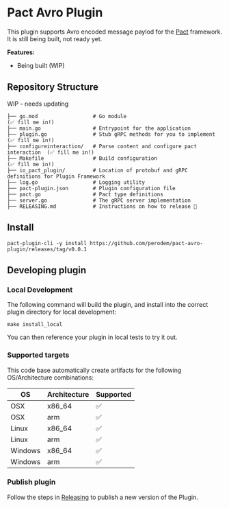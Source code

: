 # Pact Avro Plugin

This plugin supports Avro encoded message paylod for the [Pact](http://docs.pact.io) framework. It is still being built, not ready yet. 

**Features:**

* Being built (WIP)

## Repository Structure

WIP - needs updating

```
├── go.mod                  # Go module                                     (✅ fill me in!)
├── main.go                 # Entrypoint for the application
├── plugin.go               # Stub gRPC methods for you to implement        (✅ fill me in!)
├── configureinteraction/   # Parse content and configure pact interaction  (✅ fill me in!)
├── Makefile                # Build configuration                           (✅ fill me in!)
├── io_pact_plugin/         # Location of protobuf and gRPC definitions for Plugin Framework
├── log.go                  # Logging utility
├── pact-plugin.json        # Plugin configuration file
├── pact.go                 # Pact type definitions
├── server.go               # The gRPC server implementation
├── RELEASING.md            # Instructions on how to release 🚀
```

## Install
```
pact-plugin-cli -y install https://github.com/perodem/pact-avro-plugin/releases/tag/v0.0.1
```

## Developing plugin
### Local Development
The following command will build the plugin, and install into the correct plugin directory for local development:
 ```
 make install_local
 ```
You can then reference your plugin in local tests to try it out.

### Supported targets
This code base automatically create artifacts for the following OS/Architecture combinations:

| OS      | Architecture | Supported |
| ------- | ------------ | --------- |
| OSX     | x86_64       | ✅         |
| OSX     | arm          | ✅         |
| Linux   | x86_64       | ✅         |
| Linux   | arm          | ✅         |
| Windows | x86_64       | ✅         |
| Windows | arm          | ✅         |

### Publish plugin
Follow the steps in [Releasing](./RELEASING.md) to publish a new version of the Plugin. 